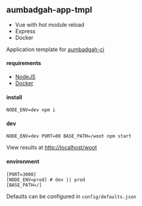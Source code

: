 ## aumbadgah-app-tmpl

- Vue with hot module reload
- Express
- Docker

Application template for [aumbadgah-ci](https://github.com/aumbadgah/aumbadgah-ci)

#### requirements

- [NodeJS](https://nodejs.org/en/download/)
- [Docker](https://docs.docker.com/engine/installation/)

#### install

```
NODE_ENV=dev npm i
```

#### dev

```
NODE_ENV=dev PORT=80 BASE_PATH=/woot npm start
```

View results at [http://localhost/woot](http://localhost/woot)

#### environment

```
[PORT=3000]
[NODE_ENV=prod] # dev || prod
[BASE_PATH=/]
```

Defaults can be configured in `config/defaults.json`
